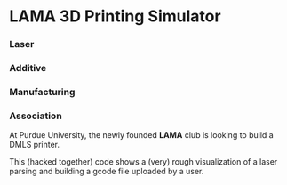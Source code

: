 # LAMA 3D Printing Simulator

### Laser
### Additive
### Manufacturing
### Association

At Purdue University, the newly founded **LAMA** club is looking to build a DMLS printer.

This (hacked together) code shows a (very) rough visualization of a laser parsing and building a gcode file uploaded by a user.
